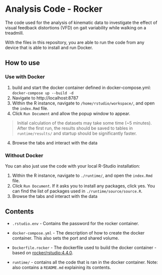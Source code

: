 # Analysis Code - Rocker
The code used for the analysis of kinematic data to investigate the effect of visual feedback distortions (VFD) on gait variability while walking on a treadmill.

With the files in this repository, you are able to run the code from any device that is able to install and run Docker.

## How to use
### Use with Docker
1. build and start the docker container defined in docker-compose.yml: `docker-compose up --build -d`
2. Navigate to http://localhost:8787
3. Within the R instance, navigate to `/home/rstudio/workspace/`, and open the `index.Rmd` file.
3. Click `Run Document` and allow the popup window to appear.
> Initial calculation of the datasets may take some time (~5 minutes). After the first run, the results should be saved to tables in `runtime/results/` and startup should be significantly faster.
4. Browse the tabs and interact with the data

### Without Docker
You can also just use the code with your local R-Studio installation:
1. Within the R instance, navigate to `./runtime/`, and open the `index.Rmd` file.
2. Click `Run Document`. If it asks you to install any packages, click yes. You can find the list of packages used in `./runtime/source/source.R`.
3. Browse the tabs and interact with the data

## Contents
- `.rstudio.env` - Contains the password for the rocker container.
- `docker-compose.yml` - The description of how to create the docker container. This also sets the port and shared volume.
- `Dockerfile.rocker` - The dockerfile used to build the docker container - based on [rocker/rstudio:4.4.0](https://rocker-project.org).

- `runtime/` - contains all the code that is ran in the docker container. Note: also contains a `README.md` explaining its contents.